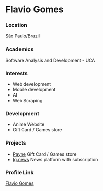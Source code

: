 # Flavio Gomes

### Location

São Paulo/Brazil

### Academics

Software Analysis and Development - UCA

### Interests

- Web development
- Mobile development
- AI
- Web Scraping

### Development

- Anime Website
- Gift Card / Games store

### Projects

- [Payne](https://github.com/Skuth/payne-front) Gift Card / Games store
- [Ig.news](https://github.com/Skuth/ig.news) News platform with subscription

### Profile Link

[Flavio Gomes](https://github.com/Skuth)